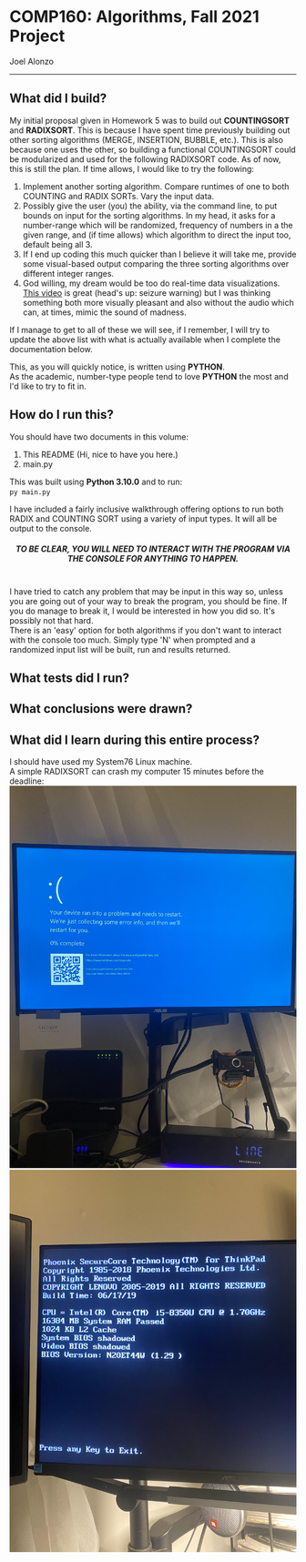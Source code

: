 # COMP160: Algorithms, Fall 2021 Project #
Joel Alonzo

---

## What did I build? ##
My initial proposal given in Homework 5 was to build out **COUNTINGSORT** and **RADIXSORT**. This is because I have spent time previously building out other sorting algorithms (MERGE, INSERTION, BUBBLE, etc.).
This is also because one uses the other, so building a functional COUNTINGSORT could be modularized and used for the following RADIXSORT code. As of now, this is still the plan.
If time allows, I would like to try the following:
1. Implement another sorting algorithm. Compare runtimes of one to both COUNTING and RADIX SORTs. Vary the input data.
2. Possibly give the user (you) the ability, via the command line, to put bounds on input for the sorting algorithms. In my head, it asks for a number-range which will be randomized, frequency of numbers in a the given range, and (if time allows) which algorithm to direct the input too, default being all 3.
3. If I end up coding this much quicker than I believe it will take me, provide some visual-based output comparing the three sorting algorithms over different integer ranges.
4. God willing, my dream would be too do real-time data visualizations.  [This video](https://www.youtube.com/watch?v=T3C8nPm9mV4) is great (head's up: seizure warning) but I was thinking something both more visually pleasant and also without the audio which can, at times, mimic the sound of madness.

If I manage to get to all of these we will see, if I remember, I will try to update the above list with what is actually available when I complete the documentation below.

This, as you will quickly notice, is written using **PYTHON**. <br>
As the academic, number-type people tend to love **PYTHON** the most and I'd like to try to fit in.

## How do I run this? ##
You should have two documents in this volume:
1. This README (Hi, nice to have you here.)
2. main.py

This was built using **Python 3.10.0** and to run: <br>
<code align="center">py main.py</code>

I have included a fairly inclusive walkthrough offering options to run both RADIX and COUNTING SORT using a variety of input types. It will all be output to the console. <br>
<h5 align="center"> TO BE CLEAR, YOU WILL NEED TO INTERACT WITH THE PROGRAM VIA THE CONSOLE FOR ANYTHING TO HAPPEN. </h5> <br>
I have tried to catch any problem that may be input in this way so, unless you are going out of your way to break the program, you should be fine. If you do manage to break it, I would be interested in how you did so. It's possibly not that hard. <br>
There is an 'easy' option for both algorithms if you don't want to interact with the console too much. Simply type 'N' when prompted and a randomized input list will be built, run and results returned.

## What tests did I run? ##

## What conclusions were drawn? ##

## What did I learn during this entire process? ##
I should have used my System76 Linux machine. <br>
A simple RADIXSORT can crash my computer 15 minutes before the deadline:
![alt text](lolfailureatmidnight1.jpg "LOL Midnight BSOD")
![alt text](lolfailureatmidnight2.jpg "LOL Midnight BSOD")
